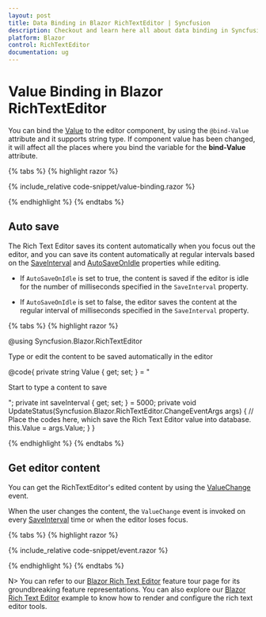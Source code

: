 ```yaml
---
layout: post
title: Data Binding in Blazor RichTextEditor | Syncfusion
description: Checkout and learn here all about data binding in Syncfusion Blazor RichTextEditor component and more.
platform: Blazor
control: RichTextEditor
documentation: ug
---
```


# Value Binding in Blazor RichTextEditor

You can bind the [Value](https://help.syncfusion.com/cr/blazor/Syncfusion.Blazor.RichTextEditor.SfRichTextEditor.html#Syncfusion_Blazor_RichTextEditor_SfRichTextEditor_Value) to the editor component, by using the `@bind-Value` attribute and it supports string type. If component value has been changed, it will affect all the places where you bind the variable for the **bind-Value** attribute.

{% tabs %}
{% highlight razor %}

{% include_relative code-snippet/value-binding.razor %}

{% endhighlight %}
{% endtabs %}

## Auto save

The Rich Text Editor saves its content automatically when you focus out the editor, and you can save its content automatically at regular intervals based on the [SaveInterval](https://help.syncfusion.com/cr/blazor/Syncfusion.Blazor.RichTextEditor.SfRichTextEditor.html#Syncfusion_Blazor_RichTextEditor_SfRichTextEditor_SaveInterval) and [AutoSaveOnIdle](https://help.syncfusion.com/cr/blazor/Syncfusion.Blazor.RichTextEditor.SfRichTextEditor.html#Syncfusion_Blazor_RichTextEditor_SfRichTextEditor_AutoSaveOnIdle) properties while editing.

* If `AutoSaveOnIdle` is set to true, the content is saved if the editor is idle for the number of milliseconds specified in the `SaveInterval` property.

* If `AutoSaveOnIdle` is set to false, the editor saves the content at the regular interval of milliseconds specified in the `SaveInterval` property.

{% tabs %}
{% highlight razor %}

@using Syncfusion.Blazor.RichTextEditor

<SfRichTextEditor ID="AutoSave" SaveInterval="saveInterval" AutoSaveOnIdle="true" Value="@Value">
    <p>Type or edit the content to be saved automatically in the editor </p>
    <RichTextEditorEvents ValueChange="UpdateStatus" />
</SfRichTextEditor>

@code{
    private string Value { get; set; } = "<p>Start to type a content to save </p>";
    private int saveInterval { get; set; } = 5000;
    private void UpdateStatus(Syncfusion.Blazor.RichTextEditor.ChangeEventArgs args)
    {
        // Place the codes here, which save the Rich Text Editor value into database.
        this.Value = args.Value;
    }
}

{% endhighlight %}
{% endtabs %}

<!-- {% previewsample "https://blazorplayground.syncfusion.com/embed/LXhqtQCrWOwQExFC?appbar=false&editor=false&result=true&errorlist=false&theme=bootstrap5" %} -->

## Get editor content

You can get the RichTextEditor's edited content by using the [ValueChange](https://help.syncfusion.com/cr/blazor/Syncfusion.Blazor.RichTextEditor.RichTextEditorEvents.html#Syncfusion_Blazor_RichTextEditor_RichTextEditorEvents_ValueChange) event.

When the user changes the content, the `ValueChange` event is invoked on every [SaveInterval](https://help.syncfusion.com/cr/blazor/Syncfusion.Blazor.RichTextEditor.SfRichTextEditor.html#Syncfusion_Blazor_RichTextEditor_SfRichTextEditor_SaveInterval) time or when the editor loses focus.

{% tabs %}
{% highlight razor %}

{% include_relative code-snippet/event.razor %}

{% endhighlight %}
{% endtabs %}

<!-- {% previewsample "https://blazorplayground.syncfusion.com/embed/BZhgNcCLBZLvozFf?appbar=false&editor=false&result=true&errorlist=false&theme=bootstrap5" %} -->

N> You can refer to our [Blazor Rich Text Editor](https://www.syncfusion.com/blazor-components/blazor-wysiwyg-rich-text-editor) feature tour page for its groundbreaking feature representations. You can also explore our [Blazor Rich Text Editor](https://blazor.syncfusion.com/demos/rich-text-editor/overview?theme=bootstrap4) example to know how to render and configure the rich text editor tools.